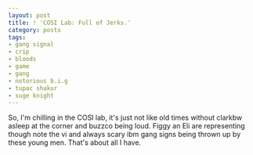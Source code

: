 ```yaml
---
layout: post
title: ! 'COSI Lab: Full of Jerks.'
category: posts
tags:
- gang signal
- crip
- bloods
- game
- gang
- notorious b.i.g
- tupac shakur
- suge knight
---
```

<p>So, I'm chilling in the COSI lab, it's just not like old times without clarkbw asleep at the corner and buzzco being loud. Figgy an Eli are representing though note the vi and always scary ibm gang signs being thrown up by these young men. That's about all I have.</p>
